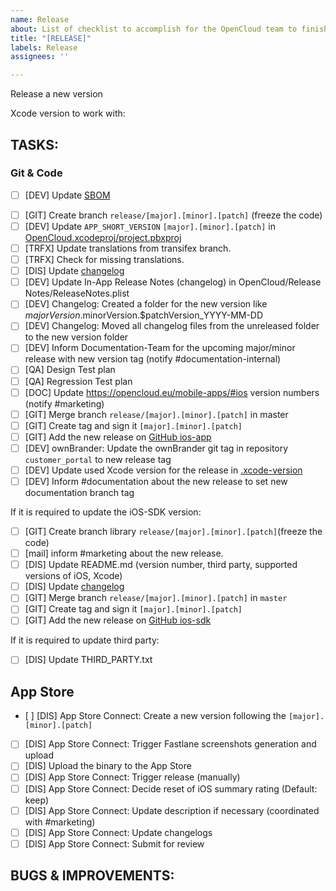 ```yaml
---
name: Release
about: List of checklist to accomplish for the OpenCloud team to finish the release process
title: "[RELEASE]"
labels: Release
assignees: ''

---
```


Release a new version

Xcode version to work with:

## TASKS:

### Git & Code

* [ ] [DEV] Update [SBOM](https://cloud.opencloud.eu/f/6072865)
- [ ] [GIT] Create branch `release/[major].[minor].[patch]` (freeze the code)
- [ ] [DEV] Update `APP_SHORT_VERSION` `[major].[minor].[patch]` in [OpenCloud.xcodeproj/project.pbxproj](https://github.com/opencloud/ios-app/blob/master/OpenCloud.xcodeproj/project.pbxproj)
- [ ] [TRFX] Update translations from transifex branch.
- [ ] [TRFX] Check for missing translations.
- [ ] [DIS] Update [changelog](https://github.com/opencloud/ios-app/blob/master/CHANGELOG.md)
- [ ] [DEV] Update In-App Release Notes (changelog) in OpenCloud/Release Notes/ReleaseNotes.plist
- [ ] [DEV] Changelog: Created a folder for the new version like $majorVersion.$minorVersion.$patchVersion_YYYY-MM-DD
- [ ] [DEV] Changelog: Moved all changelog files from the unreleased folder to the new version folder
- [ ] [DEV] Inform Documentation-Team for the upcoming major/minor release with new version tag (notify #documentation-internal)
- [ ] [QA] Design Test plan
- [ ] [QA] Regression Test plan
- [ ] [DOC] Update https://opencloud.eu/mobile-apps/#ios version numbers (notify #marketing)
- [ ] [GIT] Merge branch `release/[major].[minor].[patch]` in master
- [ ] [GIT] Create tag and sign it `[major].[minor].[patch]`
- [ ] [GIT] Add the new release on [GitHub ios-app](https://github.com/opencloud/ios-app/releases)
- [ ] [DEV] ownBrander: Update the ownBrander git tag in repository `customer_portal` to new release tag
- [ ] [DEV] Update used Xcode version for the release in [.xcode-version](https://github.com/opencloud/ios-app/blob/master/.xcode-version)
- [ ] [DEV] Inform #documentation about the new release to set new documentation branch tag

If it is required to update the iOS-SDK version:

- [ ] [GIT] Create branch library `release/[major].[minor].[patch]`(freeze the code)
- [ ] [mail] inform #marketing about the new release.
- [ ] [DIS] Update README.md (version number, third party, supported versions of iOS, Xcode)
- [ ] [DIS] Update [changelog](https://github.com/opencloud/ios-sdk/blob/master/CHANGELOG.md)
- [ ] [GIT] Merge branch `release/[major].[minor].[patch]` in `master`
- [ ] [GIT] Create tag and sign it `[major].[minor].[patch]`
- [ ] [GIT] Add the new release on [GitHub ios-sdk](https://github.com/opencloud/ios-sdk/releases)

If it is required to update third party:

- [ ] [DIS] Update THIRD_PARTY.txt

## App Store

- [ ] [DIS] App Store Connect: Create a new version following the `[major].[minor].[patch]`
- [ ] [DIS] App Store Connect: Trigger Fastlane screenshots generation and upload
- [ ] [DIS] Upload the binary to the App Store
- [ ] [DIS] App Store Connect: Trigger release (manually)
- [ ] [DIS] App Store Connect: Decide reset of iOS summary rating (Default: keep)
- [ ] [DIS] App Store Connect: Update description if necessary (coordinated with #marketing)
- [ ] [DIS] App Store Connect: Update changelogs
- [ ] [DIS] App Store Connect: Submit for review

## BUGS & IMPROVEMENTS:
